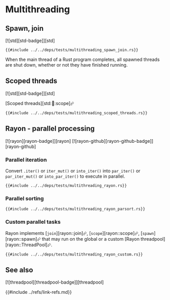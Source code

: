 # Multithreading

## Spawn, join

[![std][std-badge]][std]

```rust,editable
{{#include ../../deps/tests/multithreading_spawn_join.rs}}
```

When the main thread of a Rust program completes, all spawned threads are shut down, whether or not they have finished running.

## Scoped threads

[![std][std-badge]][std]

[Scoped threads][std::thread::scope]⮳

```rust,editable
{{#include ../../deps/tests/multithreading_scoped_threads.rs}}
```

## Rayon - parallel processing

[![rayon][rayon-badge]][rayon]  [![rayon-github][rayon-github-badge]][rayon-github]

### Parallel iteration

Convert `.iter()` or `iter_mut()` or `into_iter()` into `par_iter()` or `par_iter_mut()` or `into_par_iter()` to execute in parallel.

```rust,editable,mdbook-runnable
{{#include ../../deps/tests/multithreading_rayon.rs}}
```

### Parallel sorting

```rust,editable,mdbook-runnable
{{#include ../../deps/tests/multithreading_rayon_parsort.rs}}
```

### Custom parallel tasks

Rayon implements [`join`][rayon::join]⮳, [`scope`][rayon::scope]⮳, [`spawn`][rayon::spawn]⮳ that may run on the global or a custom [Rayon threadpool][rayon::ThreadPool]⮳.

```rust,editable,mdbook-runnable
{{#include ../../deps/tests/multithreading_rayon_custom.rs}}
```

## See also

[![threadpool][threadpool-badge]][threadpool]

{{#include ../refs/link-refs.md}}

